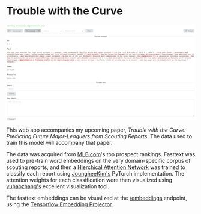 # Trouble with the Curve

![img](img/screenshot.png)

This web app accompanies my upcoming paper, _Trouble with the Curve: Predicting Future Major-Leaguers from Scouting Reports_. The data used to train this model will accompany that paper.

The data was acquired from [MLB.com](http://m.mlb.com/prospects/2019)'s top prospect rankings. Fasttext was used to pre-train word embeddings on the very domain-specific corpus of scouting reports, and then a [Hierchical Attention Network](https://www.cs.cmu.edu/~hovy/papers/16HLT-hierarchical-attention-networks.pdf) was trained to classify each report using [JoungheeKim's](https://github.com/JoungheeKim/Pytorch-Hierarchical-Attention-Network) PyTorch implementation. The attention weights for each classification were then visualized using [yuhaozhang's](https://github.com/yuhaozhang/text-attn-vis) excellent visualization tool.

The fasttext embeddings can be visualized at the [/embeddings](/embeddings) endpoint, using the [Tensorflow Embedding Projector](https://github.com/tensorflow/embedding-projector-standalone/).